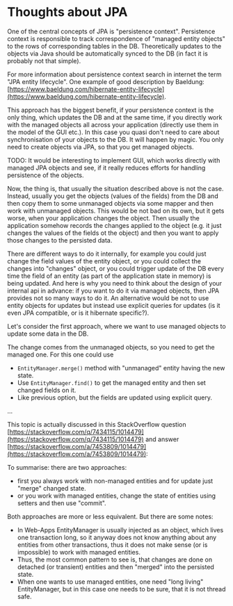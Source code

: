 # Thoughts about JPA

One of the central concepts of JPA is "persistence context". Persistence
context is responsible to track correspondence of "managed entity objects"
to the rows of corresponding tables in the DB. Theoretically updates to
the objects via Java should be automatically synced to the DB (in fact
it is probably not that simple).

For more information about persistence context search in internet the term
"JPA entity lifecycle". One example of good description by Baeldung: 
[https://www.baeldung.com/hibernate-entity-lifecycle](https://www.baeldung.com/hibernate-entity-lifecycle).

This approach has the biggest benefit, if your persistence context is the only
thing, which updates the DB and at the same time, if you directly work with
the managed objects all across your application (directly use them in the
model of the GUI etc.). In this case you quasi don't need to care about
synchronisation of your objects to the DB. It will happen by magic. You
only need to create objects via JPA, so that you get managed objects.

TODO: It would be interesting to implement GUI, which works directly with
managed JPA objects and see, if it really reduces efforts for handling
persistence of the objects.

Now, the thing is, that usually the situation described above is not the case.
Instead, usually you get the objects (values of the fields) from the DB and
then copy them to some unmanaged objects via some mapper and then work
with unmanaged objects. This would be not bad on its own, but it gets worse,
when your application changes the object. Then usually the application
somehow records the changes applied to the object (e.g. it just changes
the values of the fields ot the object) and then you want to apply those
changes to the persisted data.

There are different ways to do it internally, for example you could just
change the field values of the entity object, or you could collect the
changes into "changes" object, or you could trigger update of the DB every
time the field of an entity (as part of the application state in memory)
is being updated. And here is why you need to think
about the design of your internal api in advance: if you want to do it via
managed objects, then JPA provides not so many ways to do it. An alternative
would be not to use entity objects for updates but instead use explicit
queries for updates (is it even JPA compatible, or is it hibernate specific?).

Let's consider the first approach, where we want to use managed objects to
update some data in the DB.

The change comes from the unmanaged objects, so you need to get the managed
one. For this one could use
* `EntityManager.merge()` method with "unmanaged" entity having the new state.
* Use `EntityManager.find()` to get the managed entity and then set changed
  fields on it.
* Like previous option, but the fields are updated using explicit query.

...

This topic is actually discussed in this StackOverflow question 
[https://stackoverflow.com/q/7434115/1014479](https://stackoverflow.com/q/7434115/1014479)
and answer
[https://stackoverflow.com/a/7453809/1014479](https://stackoverflow.com/a/7453809/1014479):

To summarise: there are two approaches: 
* first you always work with non-managed
  entities and for update just "merge" changed state.
* or you work with managed entities, change the state of entities using
  setters and then use "commit".

Both approaches are more or less equivalent. But there are some notes:
* In Web-Apps EntityManager is usually injected as an object, which
  lives one transaction long, so it anyway does not know anything
  about any entities from other transactions, thus it does not make
  sense (or is impossible) to work with managed entities.
* Thus, the most common pattern to see is, that changes are done on
  detached (or transient) entities and then "merged" into the persisted
  state.
* When one wants to use managed entities, one need "long living"
  EntityManager, but in this case one needs to be sure, that it is not
  thread safe.
